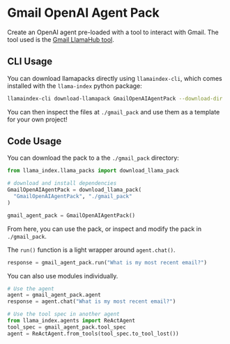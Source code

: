 # Gmail OpenAI Agent Pack

Create an OpenAI agent pre-loaded with a tool to interact with Gmail. The tool used is the [Gmail LlamaHub tool](https://llamahub.ai/l/tools-gmail).

## CLI Usage

You can download llamapacks directly using `llamaindex-cli`, which comes installed with the `llama-index` python package:

```bash
llamaindex-cli download-llamapack GmailOpenAIAgentPack --download-dir ./gmail_pack
```

You can then inspect the files at `./gmail_pack` and use them as a template for your own project!

## Code Usage

You can download the pack to a the `./gmail_pack` directory:

```python
from llama_index.llama_packs import download_llama_pack

# download and install dependencies
GmailOpenAIAgentPack = download_llama_pack(
  "GmailOpenAIAgentPack", "./gmail_pack"
)

gmail_agent_pack = GmailOpenAIAgentPack()
```

From here, you can use the pack, or inspect and modify the pack in `./gmail_pack`.

The `run()` function is a light wrapper around `agent.chat()`.

```python
response = gmail_agent_pack.run("What is my most recent email?")
```

You can also use modules individually.

```python
# Use the agent
agent = gmail_agent_pack.agent
response = agent.chat("What is my most recent email?")

# Use the tool spec in another agent
from llama_index.agents import ReActAgent
tool_spec = gmail_agent_pack.tool_spec
agent = ReActAgent.from_tools(tool_spec.to_tool_lost())
```
